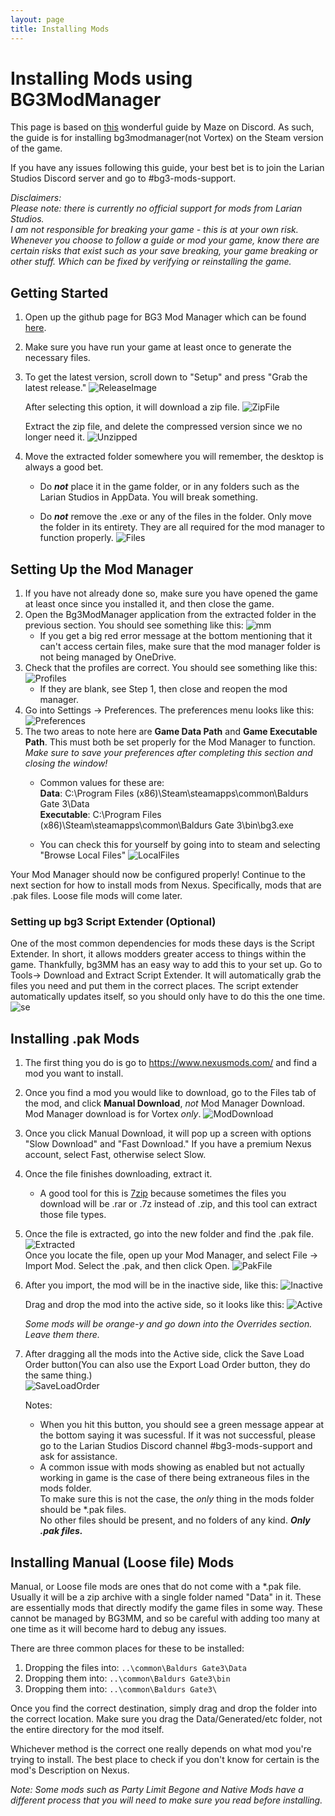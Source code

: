 ```yaml
---
layout: page
title: Installing Mods
---
```

# Installing Mods using BG3ModManager
This page is based on [this](https://docs.google.com/document/d/16wq-ImbnHuHTO7Kzi7OZysZCJ1F_jVbXrwdxtB3h53Y/edit#heading=h.xk8qvx6nx9az) wonderful guide by Maze on Discord. As such, the guide is for installing bg3modmanager(not Vortex) on the Steam version of the game.

If you have any issues following this guide, your best bet is to join the Larian Studios Discord server and go to #bg3-mods-support.

*Disclaimers:  
Please note: there is currently no official support for mods from Larian Studios.  
I am not responsible for breaking your game - this is at your own risk. Whenever you choose to follow a guide or mod your game, know there are certain risks that exist such as your save breaking, your game breaking or other stuff. Which can be fixed by verifying or reinstalling the game.*

## Getting Started
1. Open up the github page for BG3 Mod Manager which can be found [here](https://github.com/LaughingLeader/BG3ModManager).
2. Make sure you have run your game at least once to generate the necessary files.
3. To get the latest version, scroll down to "Setup" and press "Grab the latest release."
   ![ReleaseImage](../images/release.jpg)
   
   After selecting this option, it will download a zip file.
   ![ZipFile](../images/zipfile.jpg)
   
   Extract the zip file, and delete the compressed version since we no longer need it.
   ![Unzipped](../images/unzipped.jpg)
   
4. Move the extracted folder somewhere you will remember, the desktop is always a good bet.
   * Do ***not*** place it in the game folder, or in any folders such as the Larian Studios in AppData. You will break something.

   * Do ***not*** remove the .exe or any of the files in the folder. Only move the folder in its entirety. They are all required for the mod manager to function properly.
   ![Files](../images/files.jpg)

## Setting Up the Mod Manager

1. If you have not already done so, make sure you have opened the game at least once since you installed it, and then close the game.
2. Open the Bg3ModManager application from the extracted folder in the previous section. You should see something like this: 
   ![mm](../images/mm.jpg)
   * If you get a big red error message at the bottom mentioning that it can't access certain files, make sure that the mod manager folder is not being managed by OneDrive.
3. Check that the profiles are correct. You should see something like this:
   ![Profiles](../images/profiles.jpg)
   * If they are blank, see Step 1, then close and reopen the mod manager.
4. Go into Settings -> Preferences. The preferences menu looks like this:
   ![Preferences](../images/prefs.jpg)
5. The two areas to note here are __Game Data Path__ and __Game Executable Path__. This must both be set properly for the Mod Manager to function.  
*Make sure to save your preferences after completing this section and closing the window!*
   * Common values for these are:  
    **Data**: C:\Program Files (x86)\Steam\steamapps\common\Baldurs Gate 3\Data  
    **Executable**: C:\Program Files (x86)\Steam\steamapps\common\Baldurs Gate 3\bin\bg3.exe  
    
   * You can check this for yourself by going into to steam and selecting "Browse Local Files"
   ![LocalFiles](../images/locatefiles.jpg)

Your Mod Manager should now be configured properly! Continue to the next section for how to install mods from Nexus. Specifically, mods that are .pak files. Loose file mods will come later.

### Setting up bg3 Script Extender (Optional)
One of the most common dependencies for mods these days is the Script Extender. In short, it allows modders greater access to things within the game. Thankfully, bg3MM has an easy way to add this to your set up. Go to Tools-> Download and Extract Script Extender. It will automatically grab the files you need and put them in the correct places. The script extender automatically updates itself, so you should only have to do this the one time.
![se](../images/se.jpg)

## Installing .pak Mods
1. The first thing you do is go to https://www.nexusmods.com/ and find a mod you want to install. 
2. Once you find a mod you would like to download, go to the Files tab of the mod, and click __Manual Download__, *not* Mod Manager Download. Mod Manager download is for Vortex *only*.
   ![ModDownload](../images/mod.jpg)
3. Once you click Manual Download, it will pop up a screen with options "Slow Download" and "Fast Download." If you have a premium Nexus account, select Fast, otherwise select Slow.
4. Once the file finishes downloading, extract it.
   * A good tool for this is [7zip](https://7-zip.org/) because sometimes the files you download will be .rar or .7z instead of .zip, and this tool can extract those file types.
5. Once the file is extracted, go into the new folder and find the .pak file.
   ![Extracted](../images/extracted.jpg)  
   Once you locate the file, open up your Mod Manager, and select File -> Import Mod. Select the .pak, and then click Open.
   ![PakFile](../images/pakfile.jpg)
6. After you import, the mod will be in the inactive side, like this:
   ![Inactive](../images/inactive.jpg)
   
   Drag and drop the mod into the active side, so it looks like this:
   ![Active](../images/active.jpg)
   
   *Some mods will be orange-y and go down into the Overrides section. Leave them there.*
7. After dragging all the mods into the Active side, click the Save Load Order button(You can also use the Export Load Order button, they do the same thing.)  
   ![SaveLoadOrder](../images/saveloadorder.jpg)
   
   Notes:
   * When you hit this button, you should see a green message appear at the bottom saying it was sucessful. If it was not successful, please go to the Larian Studios Discord channel #bg3-mods-support and ask for assistance.
   * A common issue with mods showing as enabled but not actually working in game is the case of there being extraneous files in the mods folder.  
    To make sure this is not the case, the *only* thing in the mods folder should be *.pak files.  
    No other files should be present, and no folders of any kind. ***Only .pak files.***

## Installing Manual (Loose file) Mods

Manual, or Loose file mods are ones that do not come with a *.pak file. Usually it will be a zip archive with a single folder named "Data" in it. These are essentially mods that directly modify the game files in some way. These cannot be managed by BG3MM, and so be careful with adding too many at one time as it will become hard to debug any issues.

There are three common places for these to be installed:

1. Dropping the files into: `..\common\Baldurs Gate3\Data`
2. Dropping them into:      `..\common\Baldurs Gate3\bin`
3. Dropping them into:      `..\common\Baldurs Gate3\`

Once you find the correct destination, simply drag and drop the folder into the correct location. Make sure you drag the Data/Generated/etc folder, not the entire directory for the mod itself.

Whichever method is the correct one really depends on what mod you're trying to install. The best place to check if you don't know for certain is the mod's Description on Nexus.

*Note: Some mods such as Party Limit Begone and Native Mods have a different process that you will need to make sure you read before installing.*